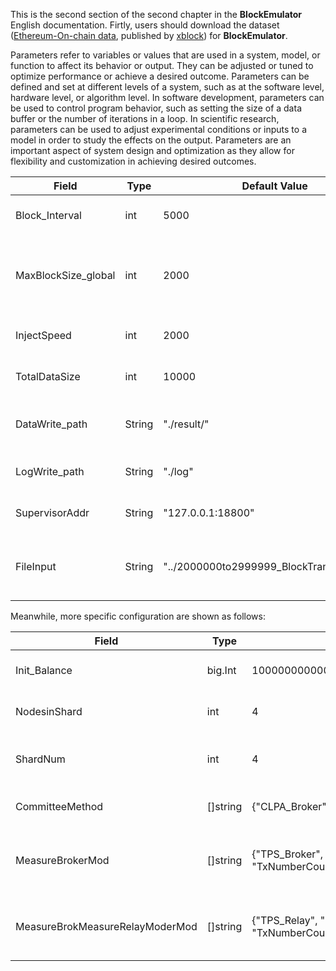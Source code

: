 This is the second section of the second chapter in the **BlockEmulator** English documentation. 
Firtly, users should download the dataset ([Ethereum-On-chain data](https://xblock.pro/#/dataset/14), published by [xblock](https://xblock.pro/#/)) for **BlockEmulator**.


Parameters refer to variables or values that are used in a system, model, or function to affect its behavior or output. They can be adjusted or tuned to optimize performance or achieve a desired outcome. Parameters can be defined and set at different levels of a system, such as at the software level, hardware level, or algorithm level. In software development, parameters can be used to control program behavior, such as setting the size of a data buffer or the number of iterations in a loop. In scientific research, parameters can be used to adjust experimental conditions or inputs to a model in order to study the effects on the output. Parameters are an important aspect of system design and optimization as they allow for flexibility and customization in achieving desired outcomes.


| Field | Type | Default Value | Explanation|
| --- | --- | -------| --------|
| Block_Interval | int |  5000    |  interval of New block generation |
| MaxBlockSize_global | int |  2000    |  A block contains an upper limit on the number of transactions     |
| InjectSpeed | int |  2000    | transaction injection speed      |
| TotalDataSize | int |  10000    |   The total number of transactions    |
| DataWrite_path | String |  "./result/"     |  The output location of evulation data     |
| LogWrite_path | String |  "./log"      |   The output location of logs    |
| SupervisorAddr | String |  "127.0.0.1:18800"    |    The IP address of Supervisor   |
| FileInput | String |  "../2000000to2999999_BlockTransaction.csv"    |    Original block transaction data location   |


Meanwhile, more specific configuration are shown as follows:

| Field|Type| Default Value| Explanation|
|-----|-----|----------|---------------|
|Init_Balance|big.Int|100000000000000000000000000000000000000000000|The account initial balance|
|NodesinShard|int|4|    The number of node in a shard  |
|ShardNum| int|4|   the number of shared for Blockchain|
|CommitteeMethod|[]string|{"CLPA_Broker", "CLPA", "Broker", "Relay"}| default committee method|
|MeasureBrokerMod|[]string|{"TPS_Broker", "Latency_Broker", "CrossTxRate_Broker", "TxNumberCount_Broker"}| The methods for testing **BrokerChain** Protocol |
|MeasureBrokMeasureRelayModerMod|[]string|{"TPS_Relay", "Latency_Relay", "CrossTxRate_Relay", "TxNumberCount_Relay"}| The methods for testing **Relay** protocol|



